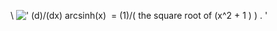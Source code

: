 \\
![' (d)/(dx) arcsinh(x)  = (1)/( the square root of (x\^2 + 1 ) ) . '](../dictionary/equation_images/3911.1..png)
